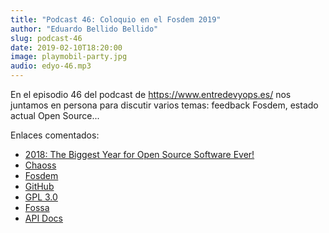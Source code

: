 ```yaml
---
title: "Podcast 46: Coloquio en el Fosdem 2019"
author: "Eduardo Bellido Bellido"
slug: podcast-46
date: 2019-02-10T18:20:00
image: playmobil-party.jpg
audio: edyo-46.mp3
---
```


En el episodio 46 del podcast de https://www.entredevyops.es/ nos juntamos en persona para discutir varios temas: feedback Fosdem, estado actual Open Source...

<!--more-->

Enlaces comentados:

* [2018: The Biggest Year for Open Source Software Ever!](https://medium.com/memory-leak/2018-the-biggest-year-for-open-source-software-ever-68d01b4751a7)
* [Chaoss](https://github.com/chaoss/metrics/blob/master/README.md) 
* [Fosdem](https://fosdem.org) 
* [GitHub](https://github.com)
* [GPL 3.0](https://www.gnu.org/licenses/gpl-3.0.html) 
* [Fossa](https://fossa.com/) 
* [API Docs](https://api-docs.io/)
